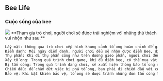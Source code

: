 ## Bee Life
### Cuộc sống của bee
<img src="https://i.ibb.co/WGf1pjw/Screen-Shot-2024-03-21-at-07-45-17.png">
**Tham gia trò chơi, người chơi sẽ được trải nghiệm với những thử thách vui nhộn như sau:**

```sh
Lấy mật: thông qua trò chơi xếp hình khung cảnh tổ ong hoàn chỉnh để giành chiến thắng
Điểm danh: Mỗi ngày điểm danh, người chơi đều sẽ nhận được điểm Bee, điểm Trí, Lực, và các loại thuốc sức mạnh
Thụ phấn: Khi đi thụ phấn cũng như trên đường gieo phấn, người chơi đều sẽ nhận được ngẫu nhiên điểm Bee và điểm trí 
Xây tổ ong: Trong quá trình chơi game, khi đủ điểm bee, có thể mua vật phẩm cần thiết để xây tổ tại cửa hàng, tổ mỗi level đều được + 50 máu tối đa
Bị tấn công: Trong quá trình đang chơi, sẽ xuất hiện thông báo tổ ong random từ 1-6p sẽ bị con người tấn công 1 lần
Chiến đấu: để chấm dứt việc bị phá tổ ong, bạn phải đi chiến đấu với con người, nếu giành chiến thắng thì cả ngày hôm đó, tổ ong của bạn sẽ không bị phá, qua ngày mới thì con người mới xuất hiện lại và tấn công như trước
Bảo vệ: Khi bật khiên bảo vệ, tổ ong sẽ được tránh những đòn tấn công từ con người, nhưng mỗi 10s bạn sẽ bị mất 1 bee
```
